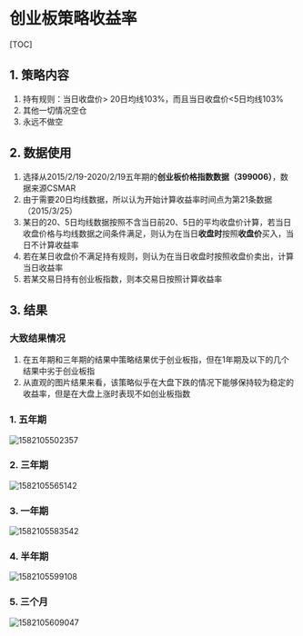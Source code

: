 # 创业板策略收益率

[TOC]

## 1. 策略内容

1. 持有规则：当日收盘价> 20日均线103%，而且当日收盘价<5日均线103%
2. 其他一切情况空仓
3. 永远不做空

## 2. 数据使用

1. 选择从2015/2/19-2020/2/19五年期的**创业板价格指数数据（399006）**，数据来源CSMAR
2. 由于需要20日均线数据，所以认为开始计算收益率时间点为第21条数据（2015/3/25）
3. 某日的20、5日均线数据按照不含当日前20、5日的平均收盘价计算，若当日收盘价格与均线数据之间条件满足，则认为在当日**收盘时**按照**收盘价**买入，当日不计算收益率
4. 若在某日收盘价不满足持有规则，则认为在当日收盘时按照收盘价卖出，计算当日收益率
5. 若某交易日持有创业板指数，则本交易日按照计算收益率

## 3. 结果

### 大致结果情况

1. 在五年期和三年期的结果中策略结果优于创业板指，但在1年期及以下的几个结果中劣于创业板指
2. 从直观的图片结果来看，该策略似乎在大盘下跌的情况下能够保持较为稳定的收益率，但是在大盘上涨时表现不如创业板指数

### 1. 五年期

![1582105502357](C:\Users\zikep\AppData\Roaming\Typora\typora-user-images\1582105502357.png)

### 2. 三年期

![1582105565142](C:\Users\zikep\AppData\Roaming\Typora\typora-user-images\1582105565142.png)

### 3. 一年期

![1582105583542](C:\Users\zikep\AppData\Roaming\Typora\typora-user-images\1582105583542.png)

### 4. 半年期

![1582105599108](C:\Users\zikep\AppData\Roaming\Typora\typora-user-images\1582105599108.png)

### 5. 三个月

![1582105609047](C:\Users\zikep\AppData\Roaming\Typora\typora-user-images\1582105609047.png)